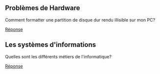 ## Problèmes de Hardware

Comment formatter une partition de disque dur rendu illisible sur mon PC?

[Réponse](https://github.com/svcrobotics/base_de_connaissances/blob/master/Hardware/Formatter_disque.md)

## Les systèmes d'informations

Quelles sont les différents métiers de l'informatique?

[Réponse](https://github.com/svcrobotics/base_de_connaissances/blob/master/Syst%C3%A8mes%20d'Information/SI.md)

